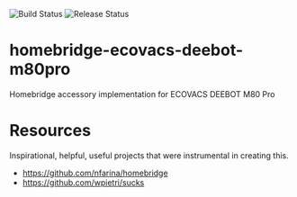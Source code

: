 ![Build Status](https://palacino.visualstudio.com/Palacino/_apis/build/status/Homebridge%20Ecovacs) ![Release Status](https://palacino.vsrm.visualstudio.com/_apis/public/Release/badge/27345737-816d-4039-b4c5-996cac782428/3/3)

# homebridge-ecovacs-deebot-m80pro

Homebridge accessory implementation for ECOVACS DEEBOT M80 Pro

# Resources

Inspirational, helpful, useful projects that were instrumental in creating this.

- https://github.com/nfarina/homebridge
- https://github.com/wpietri/sucks

